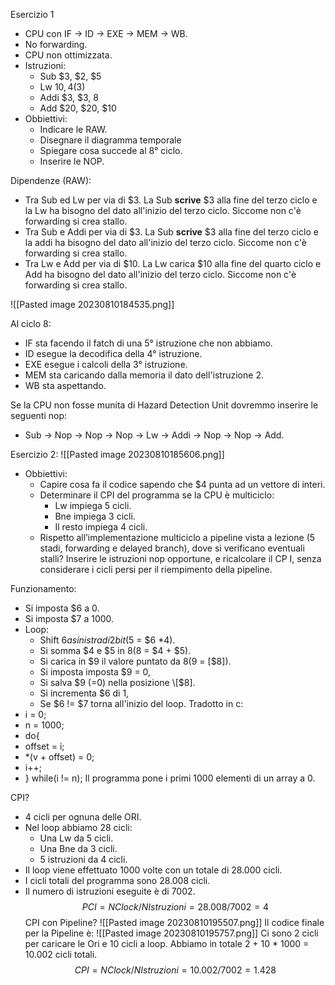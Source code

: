 
Esercizio 1
- CPU con IF -> ID -> EXE -> MEM -> WB.
- No forwarding.
- CPU non ottimizzata.
- Istruzioni:
	- Sub $3, $2, $5
	- Lw $10, 4($3)
	- Addi $3, $3, 8
	- Add $20, $20, $10
- Obbiettivi:
	- Indicare le RAW.
	- Disegnare il diagramma temporale
	- Spiegare cosa succede al 8° ciclo.
	- Inserire le NOP.

Dipendenze (RAW):
- Tra Sub ed Lw per via di $3. La Sub **scrive** $3 alla fine del terzo ciclo e la Lw ha bisogno del dato all'inizio del terzo ciclo. Siccome non c'è forwarding si crea stallo.
- Tra Sub e Addi per via di $3. La Sub **scrive** $3 alla fine del terzo ciclo e la addi ha bisogno del dato all'inizio del terzo ciclo. Siccome non c'è forwarding si crea stallo.
- Tra Lw e Add per via di $10. La Lw carica $10 alla fine del quarto ciclo e Add ha bisogno del dato all'inizio del terzo ciclo. Siccome non c'è forwarding si crea stallo.

![[Pasted image 20230810184535.png]]

Al ciclo 8:
- IF sta facendo il fatch di una 5° istruzione che non abbiamo.
- ID esegue la decodifica della 4° istruzione.
- EXE esegue i calcoli della 3° istruzione.
- MEM sta caricando dalla memoria il dato dell'istruzione 2.
- WB sta aspettando.

Se la CPU non fosse munita di Hazard Detection Unit dovremmo inserire le seguenti nop:
- Sub -> Nop -> Nop -> Nop -> Lw ->  Addi -> Nop -> Nop -> Add.


Esercizio 2:
![[Pasted image 20230810185606.png]]
- Obbiettivi:
	- Capire cosa fa il codice sapendo che $4 punta ad un vettore di interi.
	- Determinare il CPI del programma se la CPU è multiciclo:
		- Lw impiega 5 cicli.
		- Bne impiega 3 cicli.
		- Il resto impiega 4 cicli.
	- Rispetto all’implementazione multiciclo a pipeline vista a lezione (5 stadi, forwarding e delayed branch), dove si verificano eventuali stalli? Inserire le istruzioni nop opportune, e ricalcolare il CP I, senza considerare i cicli persi per il riempimento della pipeline.

Funzionamento:
- Si imposta $6 a 0.
- Si imposta $7 a 1000.
- Loop:
	- Shift $6 a sinistra di 2 bit ($5 = $6 \*4).
	- Si somma $4 e $5 in $8 ($8 = $4 + $5).
	- Si carica in $9 il valore puntato da $8 ($9 = \[$8]).
	- Si imposta imposta $9 = 0,
	- Si salva $9 (=0) nella posizione \[$8].
	- Si incrementa $6 di 1,
	- Se $6 != $7 torna all'inizio del loop.
Tradotto in c:
- i = 0;
- n = 1000;
- do{
- offset = i;
- \*(v + offset) = 0;
- i++;
- } while(i != n);
Il programma pone i primi 1000 elementi di un array a 0.

CPI?
- 4 cicli per ognuna delle ORI.
- Nel loop abbiamo 28 cicli:
	- Una Lw da 5 cicli.
	- Una Bne da 3 cicli.
	- 5 istruzioni da 4 cicli.
- Il loop viene effettuato 1000 volte con un totale di 28.000 cicli.
- I cicli totali del programma sono 28.008 cicli.
- Il numero di istruzioni eseguite è di 7002.
$$ PCI = N Clock / N Istruzioni = 28.008 / 7002 = 4 $$
CPI con Pipeline?
![[Pasted image 20230810195507.png]]
Il codice finale per la Pipeline è:
![[Pasted image 20230810195757.png]]
Ci sono 2 cicli per caricare le Ori e 10 cicli a loop. 
Abbiamo in totale 2 + 10 * 1000 = 10.002 cicli totali.
$$ CPI = N Clock / N Istruzioni = 10.002 / 7002 = 1.428 $$

